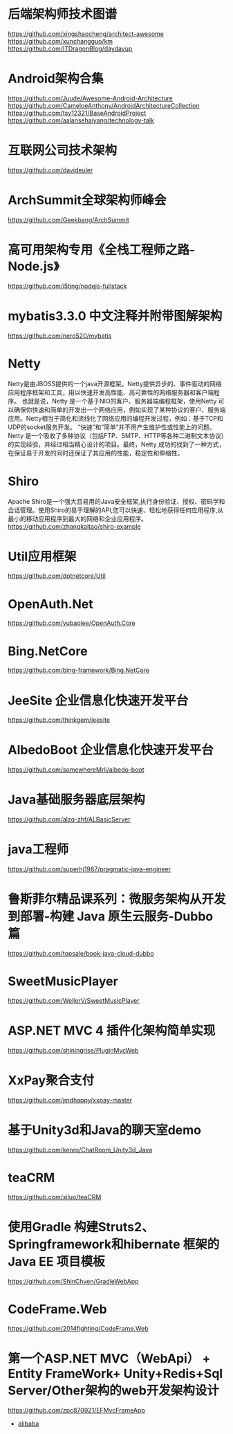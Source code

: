 # 后端架构师技术图谱

https://github.com/xingshaocheng/architect-awesome
https://github.com/xunchangguo/km
https://github.com/ITDragonBlog/daydayup

# Android架构合集

https://github.com/Juude/Awesome-Android-Architecture
https://github.com/CameloeAnthony/AndroidArchitectureCollection
https://github.com/tsy12321/BaseAndroidProject
https://github.com/aalansehaiyang/technology-talk

# 互联网公司技术架构

https://github.com/davideuler

# ArchSummit全球架构师峰会

https://github.com/Geekbang/ArchSummit

# 高可用架构专用《全栈工程师之路-Node.js》

https://github.com/i5ting/nodejs-fullstack

# mybatis3.3.0 中文注释并附带图解架构

https://github.com/nero520/mybatis

# Netty

Netty是由JBOSS提供的一个java开源框架。Netty提供异步的、事件驱动的网络应用程序框架和工具，用以快速开发高性能、高可靠性的网络服务器和客户端程序。
也就是说，Netty 是一个基于NIO的客户、服务器端编程框架，使用Netty 可以确保你快速和简单的开发出一个网络应用，例如实现了某种协议的客户、服务端应用。Netty相当于简化和流线化了网络应用的编程开发过程，例如：基于TCP和UDP的socket服务开发。
“快速”和“简单”并不用产生维护性或性能上的问题。Netty 是一个吸收了多种协议（包括FTP、SMTP、HTTP等各种二进制文本协议）的实现经验，并经过相当精心设计的项目。最终，Netty 成功的找到了一种方式，在保证易于开发的同时还保证了其应用的性能，稳定性和伸缩性。

# Shiro

Apache Shiro是一个强大且易用的Java安全框架,执行身份验证、授权、密码学和会话管理。使用Shiro的易于理解的API,您可以快速、轻松地获得任何应用程序,从最小的移动应用程序到最大的网络和企业应用程序。
https://github.com/zhangkaitao/shiro-example

# Util应用框架

https://github.com/dotnetcore/Util

# OpenAuth.Net

https://github.com/yubaolee/OpenAuth.Core

# Bing.NetCore

https://github.com/bing-framework/Bing.NetCore

# JeeSite 企业信息化快速开发平台

https://github.com/thinkgem/jeesite

# AlbedoBoot 企业信息化快速开发平台

https://github.com/somewhereMrli/albedo-boot

# Java基础服务器底层架构

https://github.com/alzq-zhf/ALBasicServer

# java工程师

https://github.com/superhj1987/pragmatic-java-engineer

# 鲁斯菲尔精品课系列：微服务架构从开发到部署-构建 Java 原生云服务-Dubbo 篇

https://github.com/topsale/book-java-cloud-dubbo

# SweetMusicPlayer

https://github.com/WellerV/SweetMusicPlayer

# ASP.NET MVC 4 插件化架构简单实现

https://github.com/shiningrise/PluginMvcWeb

# XxPay聚合支付

https://github.com/jmdhappy/xxpay-master

# 基于Unity3d和Java的聊天室demo

https://github.com/kenro/ChatRoom_Unity3d_Java

# teaCRM

https://github.com/xiluo/teaCRM

# 使用Gradle 构建Struts2、Springframework和hibernate 框架的Java EE 项目模板

https://github.com/ShinChven/GradleWebApp

# CodeFrame.Web

https://github.com/2014fighting/CodeFrame.Web

# 第一个ASP.NET MVC（WebApi） + Entity FrameWork+ Unity+Redis+Sql Server/Other架构的web开发架构设计

https://github.com/zpc870921/EFMvcFrameApp

- [alibaba](https://github.com/alibaba)
